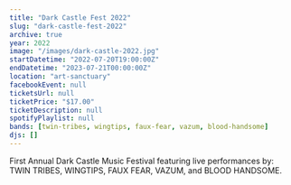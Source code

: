 ```yaml
---
title: "Dark Castle Fest 2022"
slug: "dark-castle-fest-2022"
archive: true
year: 2022
image: "/images/dark-castle-2022.jpg"
startDatetime: "2022-07-20T19:00:00Z"
endDatetime: "2023-07-21T00:00:00Z"
location: "art-sanctuary"
facebookEvent: null
ticketsUrl: null
ticketPrice: "$17.00"
ticketDescription: null
spotifyPlaylist: null
bands: [twin-tribes, wingtips, faux-fear, vazum, blood-handsome]
djs: []
---
```


First Annual Dark Castle Music Festival featuring live performances by:
TWIN TRIBES, WINGTIPS, FAUX FEAR, VAZUM, and BLOOD HANDSOME.
